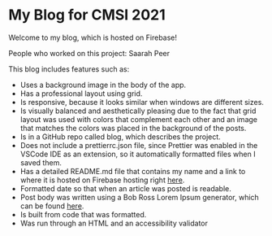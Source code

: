 # My Blog for CMSI 2021

Welcome to my blog, which is hosted on Firebase!

People who worked on this project: Saarah Peer

This blog includes features such as:

- Uses a background image in the body of the app.
- Has a professional layout using grid.
- Is responsive, because it looks similar when windows are different sizes.
- Is visually balanced and aesthetically pleasing due to the fact that grid layout was used with colors that complement each other and an image that matches the colors was placed in the background of the posts.
- Is in a GitHub repo called blog, which describes the project.
- Does not include a prettierrc.json file, since Prettier was enabled in the VSCode IDE as an extension, so it automatically formatted files when I saved them.
- Has a detailed README.md file that contains my name and a link to where it is hosted on Firebase hosting right [here](https://console.firebase.google.com/project/blog-e59ab/firestore/data/~2Farticles).
- Formatted date so that when an article was posted is readable.
- Post body was written using a Bob Ross Lorem Ipsum generator, which can be found [here](https://www.bobrosslipsum.com/).
- Is built from code that was formatted.
- Was run through an HTML and an accessibility validator
